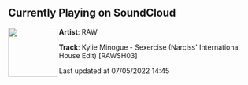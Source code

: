 ## Currently Playing on SoundCloud

[<img align="left" width="100" src="https://i1.sndcdn.com/artworks-cPRhmwYygou6Za6r-tIaxAw-t500x500.jpg">](https://soundcloud.com/rawppl/kylie-minogue-sexercise-narciss-international-house-edit?in=rawppl/sets/raw-summer-hits-iii)

**Artist**: RAW 

**Track**: Kylie Minogue - Sexercise (Narciss' International House Edit) [RAWSH03]

Last updated at 07/05/2022 14:45
